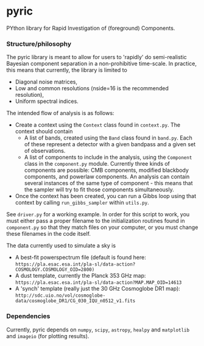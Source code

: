 # pyric

PYthon library for Rapid Investigation of (foreground) Components.

### Structure/philosophy

The pyric library is meant to allow for users to 'rapidly' do semi-realistic Bayesian component separation in a non-prohibitive time-scale. In practice, this means that currently, the library is limited to
* Diagonal noise matrices,
* Low and common resolutions (nside=16 is the recommended resolution),
* Uniform spectral indices.

The intended flow of analysis is as follows:
* Create a context using the `Context` class found in `context.py`. The context should contain
    * A list of bands, created using the `Band` class found in `band.py`. Each of these represent a detector with a given bandpass and a given set of observations.
    * A list of components to include in the analysis, using the `Component` class in the `component.py` module. Currently three kinds of components are possible: CMB components, modified blackbody components, and powerlaw components. An analysis can contain several instances of the same type of component - this means that the sampler will try to fit those components simultaneously.
* Once the context has been created, you can run a Gibbs loop using that context by calling `run_gibbs_sampler` within `utils.py`.

See `driver.py` for a working example. In order for this script to work, you must either pass a proper filename to the initialization routines found in `component.py` so that they match files on your computer, or you must change these filenames in the code itself.

The data currently used to simulate a sky is
* A best-fit powerspectrum file (default is found here: `https://pla.esac.esa.int/pla-sl/data-action?COSMOLOGY.COSMOLOGY_OID=2800)`
* A dust template, currently the Planck 353 GHz map: `https://pla.esac.esa.int/pla-sl/data-action?MAP.MAP_OID=14613`
* A 'synch' template (really just the 30 GHz Cosmoglobe DR1 map): `http://sdc.uio.no/vol/cosmoglobe-data/cosmoglobe_DR1/CG_030_IQU_n0512_v1.fits`

### Dependencies

Currently, pyric depends on `numpy`, `scipy`, `astropy`, `healpy` and `matplotlib` and `imageio` (for plotting results).

